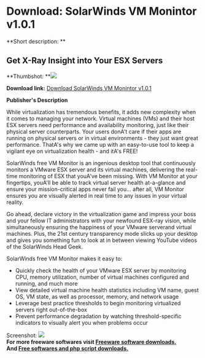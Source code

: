 # Download: SolarWinds VM Monintor v1.0.1

**Short description: **

## Get X-Ray Insight into Your ESX Servers

  
**Thumbshot: **![](http://www.freewarefiles.com/screenshot/swvmmon_md.jpg)   
  
**Download link:** [Download SolarWinds VM Monintor v1.0.1](http://freesoftwares.boysofts.com/SolarWinds-VM-Monintor_program_47403.html)  
  

**Publisher's Description**  
  

While virtualization has tremendous benefits, it adds new complexity when it
comes to managing your network. Virtual machines (VMs) and their host ESX
servers need performance and availability monitoring, just like their physical
server counterparts. Your users donA't care if their apps are running on
physical servers or in virtual environments - they just want great
performance. ThatA's why we came up with an easy-to-use tool to keep a
vigilant eye on virtualization health - and itA's FREE!

SolarWinds free VM Monitor is an ingenious desktop tool that continuously
monitors a VMware ESX server and its virtual machines, delivering the real-
time monitoring of ESX that youA've been missing. With VM Monitor at your
fingertips, youA'll be able to track virtual server health at-a-glance and
ensure your mission-critical apps never fail you... after all, VM Monitor
ensures you are visually alerted in real time to any issues in your virtual
reality.

Go ahead, declare victory in the virtualization game and impress your boss and
your fellow IT administrators with your newfound ESX-ray vision, while
simultaneously ensuring the happiness of your VMware serverand virtual
machines. Plus, the 21st century transparency mode slicks up your desktop and
gives you something fun to look at in between viewing YouTube videos of the
SolarWinds Head Geek.

SolarWinds free VM Monitor makes it easy to:

  * Quickly check the health of your VMware ESX server by monitoring CPU, memory utilization, number of virtual machines configured and running, and much more 
  * View detailed virtual machine health statistics including VM name, guest OS, VM state, as well as processor, memory, and network usage 
  * Leverage best practice thresholds to begin monitoring virtualized servers right out-of-the-box 
  * Prevent performance degradation by watching threshold-specific indicators to visually alert you when problems occur 

  
  
Screenshot: ![](http://www.freewarefiles.com/screenshot/swvmmon.jpg)  
**For more freeware softwares visit [Freeware software downloads.](http://freesoftwares.boysofts.com/)**   
**And [Free softwares and php script downloads.](http://www.boysofts.com/)**

